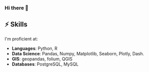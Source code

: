 ### Hi there 👋

## ⚡️ Skills

I'm proficient at:

- **Languages**: Python, R
- **Data Science**: Pandas, Numpy, Matplotlib, Seaborn, Plotly, Dash.
- **GIS**: geopandas, folium, QGIS
- **Databases**: PostgreSQL, MySQL

<!--
**juanmartinezq/juanmartinezq** is a ✨ _special_ ✨ repository because its `README.md` (this file) appears on your GitHub profile.

Here are some ideas to get you started:

- 🔭 I’m currently working on ...
- 🌱 I’m currently learning ...
- 👯 I’m looking to collaborate on ...
- 🤔 I’m looking for help with ...
- 💬 Ask me about ...
- 📫 How to reach me: ...
- 😄 Pronouns: ...
- ⚡ Fun fact: ...
-->
